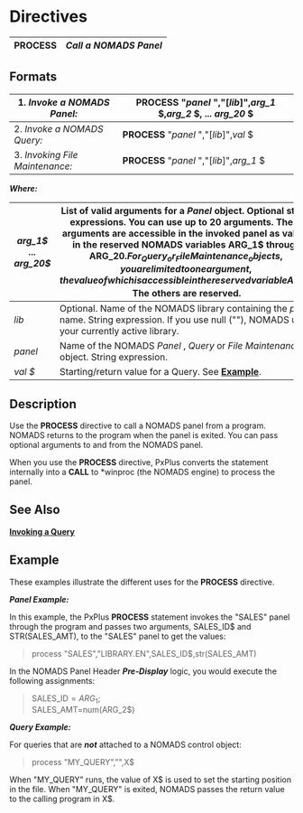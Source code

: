 # Directives 

**PROCESS** |  **_Call a NOMADS Panel_**  
---|---  
  
##  Formats

1\. _Invoke a NOMADS Panel:_ |  **PROCESS** "_panel_ ","[_lib_]",_arg_1_ $,_arg_2_ $, ... _arg_20_ $  
---|---  
2\. _Invoke a NOMADS Query:_ |  **PROCESS** "_panel_ ","[_lib_]",_val_ $  
3\. _Invoking File Maintenance:_ |  **PROCESS** "_panel_ ","[_lib_]",_arg_1_ $  
  
**_Where:_**

_arg_1$ ... arg_20$_ |  List of valid arguments for a _Panel_ object. Optional string expressions. You can use up to 20 arguments. These arguments are accessible in the invoked panel as values in the reserved NOMADS variables ARG_1$ through ARG_20$. For _Query_ or _File Maintenance_ objects, you are limited to one argument, the value of which is accessible in the reserved variable ARG_1$. The others are reserved.  
---|---  
_lib_ |  Optional. Name of the NOMADS library containing the _panel_ name. String expression. If you use null (""), NOMADS uses your currently active library.  
_panel_ |  Name of the NOMADS _Panel_ , _Query_ or _File Maintenance_ object. String expression.  
_val_ _$_ |  Starting/return value for a Query. See **[Example](process.htm#Mark4)**.  
  
##  Description

Use the **PROCESS** directive to call a NOMADS panel from a program. NOMADS returns to the program when the panel is exited. You can pass optional arguments to and from the NOMADS panel.

When you use the **PROCESS** directive, PxPlus converts the statement internally into a **CALL** to *winproc (the NOMADS engine) to process the panel.

##  See Also

**[Invoking a Query](../NOMADS%20Graphical%20Application/Dictionary-Based%20Development/Query%20Subsystem/Invoking%20a%20Query.md)**

##  Example

These examples illustrate the different uses for the **PROCESS** directive.

**_Panel Example:_**

In this example, the PxPlus **PROCESS** statement invokes the "SALES" panel through the program and passes two arguments, SALES_ID$ and STR(SALES_AMT), to the "SALES" panel to get the values:

> process "SALES","LIBRARY.EN",SALES_ID$,str(SALES_AMT)

In the NOMADS Panel Header **_Pre-Display_** logic, you would execute the following assignments:

> SALES_ID$=ARG_1$;  
>  SALES_AMT=num(ARG_2$)

**_Query Example:_**

For queries that are **_not_** attached to a NOMADS control object:

> process "MY_QUERY","",X$

When "MY_QUERY" runs, the value of X$ is used to set the starting position in the file. When "MY_QUERY" is exited, NOMADS passes the return value to the calling program in X$.

